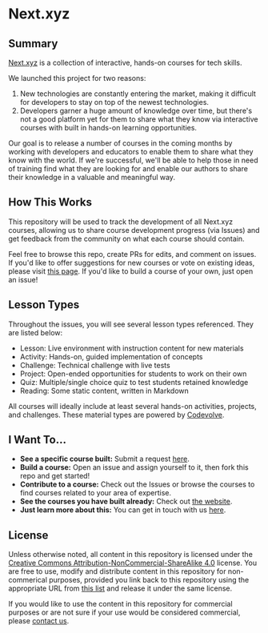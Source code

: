# Next.xyz

## Summary
[Next.xyz](https://www.next.xyz) is a collection of interactive, hands-on courses for tech skills.

We launched this project for two reasons:

1. New technologies are constantly entering the market, making it difficult for developers to stay on top of the newest technologies.
2. Developers garner a huge amount of knowledge over time, but there's not a good platform yet for them to share what they know via interactive courses with built in hands-on learning opportunities.

Our goal is to release a number of courses in the coming months by working with developers and educators to enable them to share what they know with the world. If we're successful, we'll be able to help those in need of training find what they are looking for and enable our authors to share their knowledge in a valuable and meaningful way.

## How This Works

This repository will be used to track the development of all Next.xyz courses, allowing us to share course development progress (via Issues) and get feedback from the community on what each course should contain.

Feel free to browse this repo, create PRs for edits, and comment on issues. If you'd like to offer suggestions for new courses or vote on existing ideas, please visit [this page](http://feedback.codevolve.com/nextdotxyz). If you'd like to build a course of your own, just open an issue!


## Lesson Types
Throughout the issues, you will see several lesson types referenced. They are listed below:

* Lesson: Live environment with instruction content for new materials
* Activity: Hands-on, guided implementation of concepts
* Challenge: Technical challenge with live tests
* Project: Open-ended opportunities for students to work on their own
* Quiz: Multiple/single choice quiz to test students retained knowledge
* Reading: Some static content, written in Markdown

All courses will ideally include at least several hands-on activities, projects, and challenges. These material types are powered by [Codevolve](https://www.codevolve.com).

## I Want To...

* **See a specific course built:** Submit a request [here](http://feedback.codevolve.com/nextdotxyz).
* **Build a course:** Open an issue and assign yourself to it, then fork this repo and get started!
* **Contribute to a course:** Check out the Issues or browse the courses to find courses related to your area of expertise.
* **See the courses you have built already:** Check out [the website](https://www.next.xyz).
* **Just learn more about this:** You can get in touch with us [here](mailto:next@codevolve.com).

## License
Unless otherwise noted, all content in this repository is licensed under the [Creative Commons Attribution-NonCommercial-ShareAlike 4.0](https://creativecommons.org/licenses/by-nc-sa/4.0/) license. You are free to use, modify and distribute content in this repository for non-commerical purposes, provided you link back to this repository using the appropriate URL from [this list](attribution-shortlinks.md) and release it under the same license.

If you would like to use the content in this repository for commercial purposes or are not sure if your use would be considered commercial, please [contact us](mailto:next@codevolve.com).
